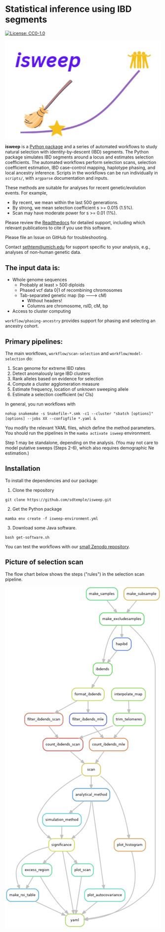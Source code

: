# Statistical inference using IBD segments

[![License: CC0-1.0](https://img.shields.io/badge/License-CC0_1.0-lightgrey.svg)](http://creativecommons.org/publicdomain/zero/1.0/)

<img src="isweep-icon.png" align="center" width="600px"/>

**isweep** is a <a href="https://pypi.org/project/isweep/">Python package</a> and a series of automated workflows to study natural selection with identity-by-descent (IBD) segments. The Python package simulates IBD segments around a locus and estimates selection coefficients. The automated workflows perform selection scans, selection coefficient estimation, IBD case-control mapping, haplotype phasing, and local ancestry inference. Scripts in the workflows can be run individually in `scripts/`, with `argparse` documentation and inputs.

These methods are suitable for analyses for recent genetic/evolution events. For example,
- By recent, we mean within the last 500 generations.
- By strong, we mean selection coefficient s >= 0.015 (1.5%).
- Scan may have moderate power for s >= 0.01 (1%).

Please review the <a href="https://isweep.readthedocs.io/en/latest/index.html">Readthedocs</a> for detailed support, including which relevant publications to cite if you use this software.

Please file an Issue on GitHub for troubleshooting. 

Contact sethtem@umich.edu for support specific to your analysis, e.g., analyses of non-human genetic data.  

## The input data is:

- Whole genome sequences
  - Probably at least > 500 diploids
  - Phased vcf data 0|1 of recombining chromosomes
  - Tab-separated genetic map (bp ---> cM)
    - Without headers!
    - Columns are chromosome, rsID, cM, bp 
- Access to cluster computing

`workflow/phasing-ancestry` provides support for phasing and selecting an ancestry cohort.

## Primary pipelines:

The main workflows, `workflow/scan-selection` and `workflow/model-selection` do:

1. Scan genome for extreme IBD rates
2. Detect anomalously large IBD clusters
3. Rank alleles based on evidence for selection
4. Compute a cluster agglomeration measure
5. Estimate frequency, location of unknown sweeping allele
6. Estimate a selection coefficient (w/ CIs)

In general, you run workflows with
```
nohup snakemake -s Snakefile-*.smk -c1 --cluster "sbatch [options]" [options] --jobs XX --configfile *.yaml &
```
You modify the relevant YAML files, which define the method parameters. You should run the pipelines in the `mamba activate isweep` environment.

Step 1 may be standalone, depending on the analysis. (You may not care to model putative sweeps (Steps 2-6), which also requires demographic Ne estimation.)

## Installation

To install the dependencies and our package:

1. Clone the repository
``` 
git clone https://github.com/sdtemple/isweep.git 
```
2. Get the Python package
``` 
mamba env create -f isweep-environment.yml
```
3. Download some Java software.
``` 
bash get-software.sh 
```

You can test the workflows with our <a href="https://zenodo.org/records/14744019">small Zenodo repository</a>.

## Picture of selection scan

The flow chart below shows the steps ("rules") in the selection scan pipeline.

<img src="scan-selection-rulegraph.png" align="center" width="600px"/>
